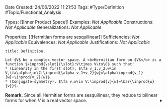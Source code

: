 <div class="topSpace"></div>

Date Created: 24/06/2022 11:21:53
Tags: #Type/Definition #Topic/Functional_Analysis

Types: [[Inner Product Space]]
Examples: <i>Not Applicable</i>
Constructions: <i>Not Applicable</i>
Generalizations: <i>Not Applicable</i>

Properties: [[Hermitian forms are sesquilinear]]
Sufficiencies: <i>Not Applicable</i>
Equivalences: <i>Not Applicable</i>
Justifications: <i>Not Applicable</i>

``` ad-Definition
title: Definition.

Let $V$ be a complex vector space. A <b>Hermitian form on $V$</b> is a function $\inprod{\slot}{\slot}:V\times V\to\C$ such that:
* (Linearity in the first slot). $\fa v_1,v_2,w\in V,\fa\alpha\in\C:\inprod{\alpha v_1+v_2}{w}=\alpha\inprod{v_1}{w}+\inprod{v_2}{w}$.
* (Conjugate-symmetry). $\fa v,w\in V:\inprod{v}{w}=\bar{\inprod{w}{v}}$.

```

<b>Remark.</b> Since all Hermitian forms are sesquilinear, they reduce to bilinear forms for when $V$ is a real vector space.<span style="float:right;">$\blacklozenge$</span>
